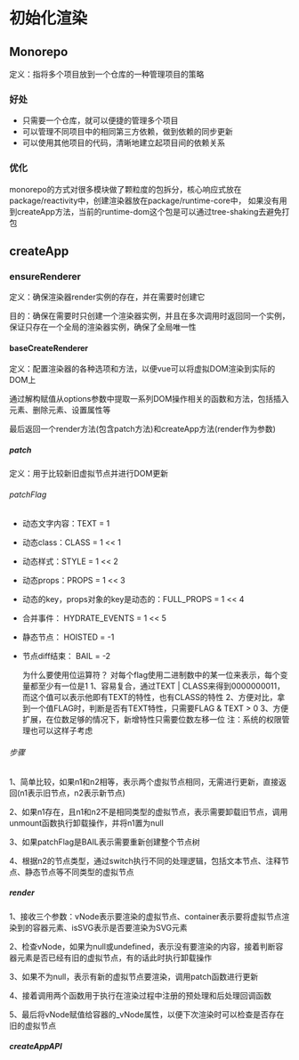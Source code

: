 # 初始化渲染

## Monorepo
定义：指将多个项目放到一个仓库的一种管理项目的策略

### 好处

- 只需要一个仓库，就可以便捷的管理多个项目
- 可以管理不同项目中的相同第三方依赖，做到依赖的同步更新
- 可以使用其他项目的代码，清晰地建立起项目间的依赖关系

### 优化
monorepo的方式对很多模块做了颗粒度的包拆分，核心响应式放在package/reactivity中，创建渲染器放在package/runtime-core中，
如果没有用到createApp方法，当前的runtime-dom这个包是可以通过tree-shaking去避免打包

## createApp

### ensureRenderer
定义：确保渲染器render实例的存在，并在需要时创建它

目的：确保在需要时只创建一个渲染器实例，并且在多次调用时返回同一个实例，保证只存在一个全局的渲染器实例，确保了全局唯一性

#### baseCreateRenderer
定义：配置渲染器的各种选项和方法，以便vue可以将虚拟DOM渲染到实际的DOM上

通过解构赋值从options参数中提取一系列DOM操作相关的函数和方法，包括插入元素、删除元素、设置属性等

最后返回一个render方法(包含patch方法)和createApp方法(render作为参数)

##### patch
定义：用于比较新旧虚拟节点并进行DOM更新

###### patchFlag

- 动态文字内容：TEXT = 1
- 动态class：CLASS = 1 << 1
- 动态样式：STYLE = 1 << 2
- 动态props：PROPS = 1 << 3
- 动态的key，props对象的key是动态的：FULL_PROPS = 1 << 4
- 合并事件： HYDRATE_EVENTS = 1 << 5
- 静态节点： HOISTED = -1
- 节点diff结束： BAIL = -2


    为什么要使用位运算符？
    对每个flag使用二进制数中的某一位来表示，每个变量都至少有一位是1
    1、容易复合，通过TEXT | CLASS来得到0000000011，而这个值可以表示他即有TEXT的特性，也有CLASS的特性
    2、方便对比，拿到一个值FLAG时，判断是否有TEXT特性，只需要FLAG & TEXT > 0
    3、方便扩展，在位数足够的情况下，新增特性只需要位数左移一位
    注：系统的权限管理也可以这样子考虑

###### 步骤
1、简单比较，如果n1和n2相等，表示两个虚拟节点相同，无需进行更新，直接返回(n1表示旧节点，n2表示新节点)

2、如果n1存在，且n1和n2不是相同类型的虚拟节点，表示需要卸载旧节点，调用unmount函数执行卸载操作，并将n1置为null

3、如果patchFlag是BAIL表示需要重新创建整个节点树

4、根据n2的节点类型，通过switch执行不同的处理逻辑，包括文本节点、注释节点、静态节点等不同类型的虚拟节点

##### render
1、接收三个参数：vNode表示要渲染的虚拟节点、container表示要将虚拟节点渲染到的容器元素、isSVG表示是否要渲染为SVG元素

2、检查vNode，如果为null或undefined，表示没有要渲染的内容，接着判断容器元素是否已经有旧的虚拟节点，有的话此时执行卸载操作

3、如果不为null，表示有新的虚拟节点要渲染，调用patch函数进行更新

4、接着调用两个函数用于执行在渲染过程中注册的预处理和后处理回调函数

5、最后将vNode赋值给容器的_vNode属性，以便下次渲染时可以检查是否存在旧的虚拟节点

##### createAppAPI